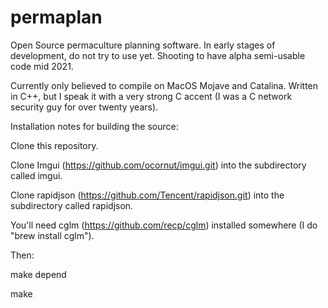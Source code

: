 # permaplan
Open Source permaculture planning software.  In early stages of development, do not try to use yet.  Shooting to have alpha semi-usable code mid 2021.

Currently only believed to compile on MacOS Mojave and Catalina.  Written in C++, but I speak it with a very strong C accent (I was a C network security guy for over twenty years).

Installation notes for building the source:

Clone this repository.

Clone Imgui (https://github.com/ocornut/imgui.git) into the subdirectory called imgui.

Clone rapidjson (https://github.com/Tencent/rapidjson.git) into the subdirectory called rapidjson.

You'll need cglm (https://github.com/recp/cglm) installed somewhere (I do "brew install cglm").

Then:

make depend

make



